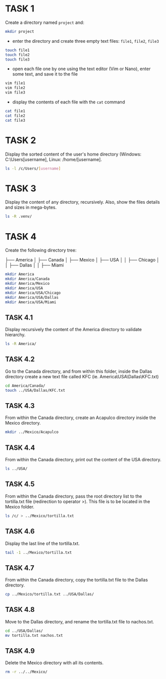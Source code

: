# TASK 1

Create a directory named `project` and:
```bash
mkdir project
```

- enter the directory and create three empty text files: `file1`, `file2`, `file3`
```bash
touch file1
touch file2
touch file3
```
- open each file one by one using the text editor (Vim or Nano), enter some text, and save it to the file
```bash
vim file1
vim file2
vim file3
```
- display the contents of each file with the `cat` command
```bash
cat file1
cat file2
cat file3
```

# TASK 2

Display the sorted content of the user's home directory (Windows: C:\Users[username], Linux: /home/[username].
```bash
ls -l /c/Users/[username]
```

# TASK 3

Display the content of any directory, recursively. Also, show the files details and sizes in mega-bytes.
```bash
ls -R .venv/
```

# TASK 4

Create the following directory tree:

├── America
│   ├── Canada
│   ├── Mexico
│   ├── USA
│   │   ├── Chicago
│   │   ├── Dallas
│   │   ├── Miami

```bash
mkdir America
mkdir America/Canada
mkdir America/Mexico
mkdir America/USA
mkdir America/USA/Chicago
mkdir America/USA/Dallas
mkdir America/USA/Miami
```

## TASK 4.1

Display recursively the content of the America directory to validate hierarchy.
```bash
ls -R America/
```

## TASK 4.2

Go to the Canada directory, and from within this folder, inside the Dallas directory create a new text file called KFC (ie. America\USA\Dallas\KFC.txt)
```bash
cd America/Canada/
touch ../USA/Dallas/KFC.txt
```

## TASK 4.3

From within the Canada directory, create an Acapulco directory inside the Mexico directory.
```bash
mkdir ../Mexico/Acapulco
```

## TASK 4.4

From within the Canada directory, print out the content of the USA directory.
```bash
ls ../USA/
```

## TASK 4.5

From within the Canada directory, pass the root directory list to the tortilla.txt file (redirection to operator >). This file is to be located in the Mexico folder.
```bash
ls /c/ > ../Mexico/tortilla.txt
```

## TASK 4.6

Display the last line of the tortilla.txt.
```bash
tail -1 ../Mexico/tortilla.txt
```

## TASK 4.7

From within the Canada directory, copy the tortilla.txt file to the Dallas directory.
```bash
cp ../Mexico/tortilla.txt ../USA/Dallas/
```

## TASK 4.8

Move to the Dallas directory, and rename the tortilla.txt file to nachos.txt.
```bash
cd ../USA/Dallas/
mv tortilla.txt nachos.txt
```

## TASK 4.9

Delete the Mexico directory with all its contents.
```bash
rm -r ../../Mexico/
```
